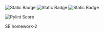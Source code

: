 ![Static Badge](https://img.shields.io/badge/language-python-green)
![Static Badge](https://img.shields.io/badge/license-Apache%202.0-blue)
![Static Badge](https://img.shields.io/badge/platform-linux-red)

![Pylint Score](https://img.shields.io/badge/pylint-score--100%25-brightgreen)


SE homework-2
